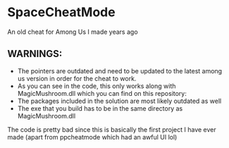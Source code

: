 # SpaceCheatMode
An old cheat for Among Us I made years ago


## WARNINGS:
- The pointers are outdated and need to be updated to the latest among us version in order for the cheat to work.
- As you can see in the code, this only works along with MagicMushroom.dll which you can find on this repository: 
- The packages included in the solution are most likely outdated as well
- The exe that you build has to be in the same directory as MagicMushroom.dll

The code is pretty bad since this is basically the first project I have ever made (apart from ppcheatmode which had an awful UI lol)
